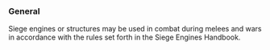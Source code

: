 ### General
Siege engines or structures may be used in combat during melees and wars in accordance with the rules set forth in the Siege Engines Handbook.


